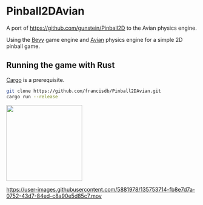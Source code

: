 # Pinball2DAvian
A port of https://github.com/gunstein/Pinball2D to the Avian physics engine.

Using the [Bevy](https://bevy.org/) game engine and [Avian](https://github.com/Jondolf/avian) physics engine for a simple 2D pinball game.

## Running the game with Rust
[Cargo](https://github.com/rust-lang/cargo) is a prerequisite.
```Bash
git clone https://github.com/francisdb/Pinball2DAvian.git
cargo run --release
```

<img src="/Screenshot_pinball2d.png?raw=true" width="200">

https://user-images.githubusercontent.com/5881978/135753714-fb8e7d7a-0752-43d7-84ed-c8a90e5d85c7.mov
